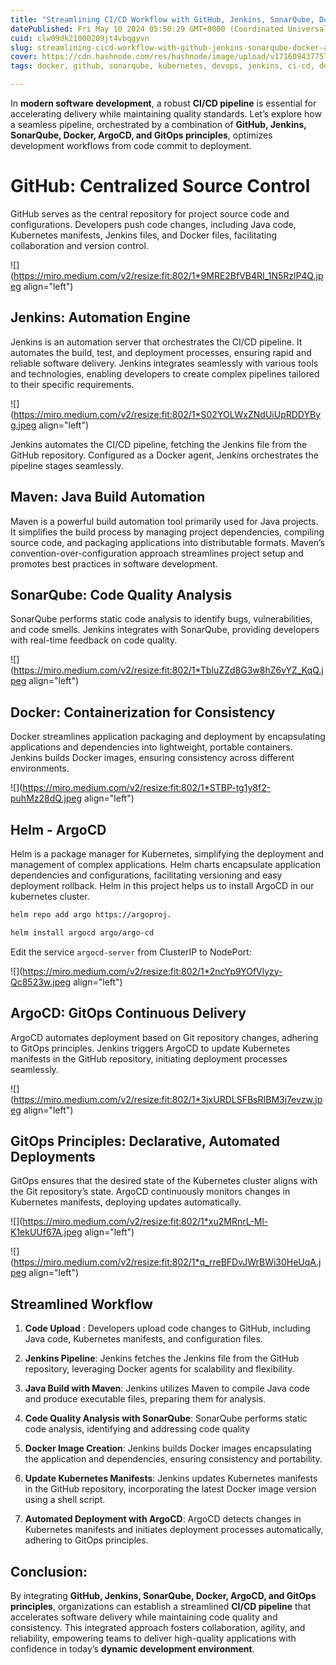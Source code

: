 ```yaml
---
title: "Streamlining CI/CD Workflow with GitHub, Jenkins, SonarQube, Docker, ArgoCD, and GitOps"
datePublished: Fri May 10 2024 05:50:29 GMT+0000 (Coordinated Universal Time)
cuid: clw09dk21000209jt4vbqgyvn
slug: streamlining-cicd-workflow-with-github-jenkins-sonarqube-docker-argocd-and-gitops
cover: https://cdn.hashnode.com/res/hashnode/image/upload/v1716094377577/7da2fa48-5c41-4f67-9ee2-427436ab64c7.png
tags: docker, github, sonarqube, kubernetes, devops, jenkins, ci-cd, devops-articles

---
```



In **modern software development**, a robust **CI/CD pipeline** is essential for accelerating delivery while maintaining quality standards. Let’s explore how a seamless pipeline, orchestrated by a combination of **GitHub, Jenkins, SonarQube, Docker, ArgoCD, and GitOps principles**, optimizes development workflows from code commit to deployment.

# **GitHub: Centralized Source Control**

GitHub serves as the central repository for project source code and configurations. Developers push code changes, including Java code, Kubernetes manifests, Jenkins files, and Docker files, facilitating collaboration and version control.

![](https://miro.medium.com/v2/resize:fit:802/1*9MRE2BfVB4RI_1N5RzlP4Q.jpeg align="left")

## **Jenkins: Automation Engine**

Jenkins is an automation server that orchestrates the CI/CD pipeline. It automates the build, test, and deployment processes, ensuring rapid and reliable software delivery. Jenkins integrates seamlessly with various tools and technologies, enabling developers to create complex pipelines tailored to their specific requirements.

![](https://miro.medium.com/v2/resize:fit:802/1*S02YOLWxZNdUiUpRDDYByg.jpeg align="left")

Jenkins automates the CI/CD pipeline, fetching the Jenkins file from the GitHub repository. Configured as a Docker agent, Jenkins orchestrates the pipeline stages seamlessly.

## **Maven: Java Build Automation**

Maven is a powerful build automation tool primarily used for Java projects. It simplifies the build process by managing project dependencies, compiling source code, and packaging applications into distributable formats. Maven’s convention-over-configuration approach streamlines project setup and promotes best practices in software development.

## **SonarQube: Code Quality Analysis**

SonarQube performs static code analysis to identify bugs, vulnerabilities, and code smells. Jenkins integrates with SonarQube, providing developers with real-time feedback on code quality.

![](https://miro.medium.com/v2/resize:fit:802/1*TbluZZd8G3w8hZ6vYZ_KqQ.jpeg align="left")

## **Docker: Containerization for Consistency**

Docker streamlines application packaging and deployment by encapsulating applications and dependencies into lightweight, portable containers. Jenkins builds Docker images, ensuring consistency across different environments.

![](https://miro.medium.com/v2/resize:fit:802/1*STBP-tg1y8f2-puhMz28dQ.jpeg align="left")

## **Helm - ArgoCD**

Helm is a package manager for Kubernetes, simplifying the deployment and management of complex applications. Helm charts encapsulate application dependencies and configurations, facilitating versioning and easy deployment rollback. Helm in this project helps us to install ArgoCD in our kubernetes cluster.

```bash
helm repo add argo https://argoproj.
```

```bash
helm install argocd argo/argo-cd
```

Edit the service `argocd-server` from ClusterIP to NodePort:

![](https://miro.medium.com/v2/resize:fit:802/1*2ncYp9YOfVlyzy-Qc8523w.jpeg align="left")

## **ArgoCD: GitOps Continuous Delivery**

ArgoCD automates deployment based on Git repository changes, adhering to GitOps principles. Jenkins triggers ArgoCD to update Kubernetes manifests in the GitHub repository, initiating deployment processes seamlessly.

![](https://miro.medium.com/v2/resize:fit:802/1*3jxURDLSFBsRIBM3j7evzw.jpeg align="left")

## **GitOps Principles: Declarative, Automated Deployments**

GitOps ensures that the desired state of the Kubernetes cluster aligns with the Git repository’s state. ArgoCD continuously monitors changes in Kubernetes manifests, deploying updates automatically.

![](https://miro.medium.com/v2/resize:fit:802/1*xu2MRnrL-Ml-K1ekUUf67A.jpeg align="left")

![](https://miro.medium.com/v2/resize:fit:802/1*q_rreBFDvJWrBWi30HeUqA.jpeg align="left")

## **Streamlined Workflow**

1. **Code Upload** : Developers upload code changes to GitHub, including Java code, Kubernetes manifests, and configuration files.
    
2. **Jenkins Pipeline**: Jenkins fetches the Jenkins file from the GitHub repository, leveraging Docker agents for scalability and flexibility.
    
3. **Java Build with Maven**: Jenkins utilizes Maven to compile Java code and produce executable files, preparing them for analysis.
    
4. **Code Quality Analysis with SonarQube**: SonarQube performs static code analysis, identifying and addressing code quality
    
5. **Docker Image Creation**: Jenkins builds Docker images encapsulating the application and dependencies, ensuring consistency and portability.
    
6. **Update Kubernetes Manifests**: Jenkins updates Kubernetes manifests in the GitHub repository, incorporating the latest Docker image version using a shell script.
    
7. **Automated Deployment with ArgoCD**: ArgoCD detects changes in Kubernetes manifests and initiates deployment processes automatically, adhering to GitOps principles.
    

## **Conclusion:**

By integrating **GitHub, Jenkins, SonarQube, Docker, ArgoCD, and GitOps principles**, organizations can establish a streamlined **CI/CD pipeline** that accelerates software delivery while maintaining code quality and consistency. This integrated approach fosters collaboration, agility, and reliability, empowering teams to deliver high-quality applications with confidence in today’s **dynamic development environment**.